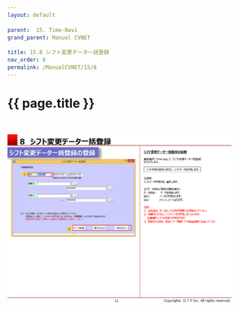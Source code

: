 ```yaml
---
layout: default

parent:  15. Time-Navi
grand_parent: Manual CVNET

title: 15.8 シフト変更データ一括登録
nav_order: 8
permalink: /ManualCVNET/15/8
---
```


# {{ page.title }} <br/><br/>

<a href="/img/TimeNavi/TN13.PNG" target="_blank">
<img src="/img/TimeNavi/TN13.PNG" alt="login image"></a>
